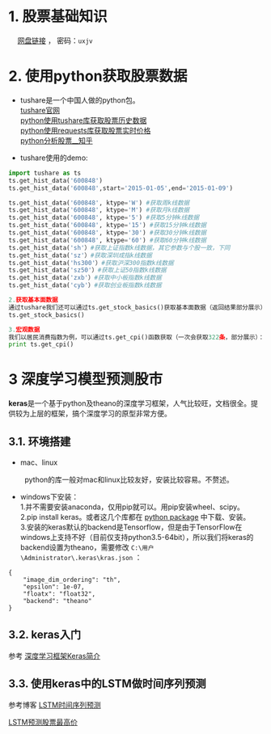 
# 1. 股票基础知识

&emsp; [网盘链接](http://pan.baidu.com/s/1nv7asPV) ， 密码：`uxjv`

# 2. 使用python获取股票数据

+ tushare是一个中国人做的python包。  
 [tushare官网](http://tushare.waditu.com/)  
 [python使用tushare库获取股票历史数据](https://zhuanlan.zhihu.com/p/23154693)  
 [python使用requests库获取股票实时价格](https://zhuanlan.zhihu.com/p/24446580)  
 [python分析股票__知乎](https://www.zhihu.com/question/52887249) 

+ tushare使用的demo:

```python
import tushare as ts
ts.get_hist_data('600848')
ts.get_hist_data('600848',start='2015-01-05',end='2015-01-09')

ts.get_hist_data('600848', ktype='W') #获取周k线数据
ts.get_hist_data('600848', ktype='M') #获取月k线数据
ts.get_hist_data('600848', ktype='5') #获取5分钟k线数据
ts.get_hist_data('600848', ktype='15') #获取15分钟k线数据
ts.get_hist_data('600848', ktype='30') #获取30分钟k线数据
ts.get_hist_data('600848', ktype='60') #获取60分钟k线数据
ts.get_hist_data('sh'）#获取上证指数k线数据，其它参数与个股一致，下同
ts.get_hist_data('sz'）#获取深圳成指k线数据
ts.get_hist_data('hs300'）#获取沪深300指数k线数据
ts.get_hist_data('sz50'）#获取上证50指数k线数据
ts.get_hist_data('zxb'）#获取中小板指数k线数据
ts.get_hist_data('cyb'）#获取创业板指数k线数据

2.获取基本面数据
通过tushare我们还可以通过ts.get_stock_basics()获取基本面数据（返回结果部分展示）：
ts.get_stock_basics()

3.宏观数据
我们以居民消费指数为例，可以通过ts.get_cpi()函数获取（一次会获取322条，部分展示）：
print ts.get_cpi()
```





# 3 深度学习模型预测股市
**keras**是一个基于python及theano的深度学习框架，人气比较旺，文档很全。提供较为上层的框架，搞个深度学习的原型非常方便。

## 3.1. 环境搭建

+ mac、linux

&emsp;&emsp; python的库一般对mac和linux比较友好，安装比较容易。不赘述。

+ windows下安装：  
 1.并不需要安装anaconda，仅用pip就可以。用pip安装wheel、scipy。  
 2.pip install keras。或者这几个库都在 [python package](http://www.lfd.uci.edu/~gohlke/pythonlibs/#ndimage) 中下载、安装。  
 3.安装的keras默认的backend是Tensorflow，但是由于TensorFlow在windows上支持不好（目前仅支持python3.5-64bit），所以我们将keras的backend设置为theano，需要修改 ` C:\用户\Administrator\.keras\kras.json ` ：  

```
{
    "image_dim_ordering": "th", 
    "epsilon": 1e-07, 
    "floatx": "float32", 
    "backend": "theano"
}
```



## 3.2. keras入门

参考  [深度学习框架Keras简介](http://www.open-open.com/lib/view/open1430982565991.html)


## 3.3. 使用keras中的LSTM做时间序列预测

参考博客 [LSTM时间序列预测](http://www.jianshu.com/p/fbd6d3c1dc21)

[LSTM预测股票最高价](http://blog.csdn.net/mylove0414/article/details/56969181)





